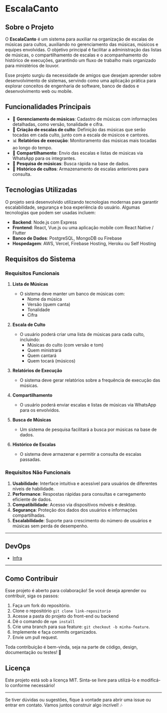 # EscalaCanto

## Sobre o Projeto

O **EscalaCanto** é um sistema para auxiliar na organização de escalas de músicas para cultos, auxiliando no gerenciamento das músicas, músicos e equipes envolvidas. O objetivo principal é facilitar a administração das listas de músicas, o compartilhamento de escalas e o acompanhamento do histórico de execuções, garantindo um fluxo de trabalho mais organizado para ministérios de louvor.

Esse projeto surgiu da necessidade de amigos que desejam aprender sobre desenvolvimento de sistemas, servindo como uma aplicação prática para explorar conceitos de engenharia de software, banco de dados e desenvolvimento web ou mobile.

## Funcionalidades Principais

- 📌 **Gerenciamento de músicas**: Cadastro de músicas com informações detalhadas, como versão, tonalidade e cifra.
- 🎼 **Criação de escalas de culto**: Definição das músicas que serão tocadas em cada culto, junto com a escala de músicos e cantores.
- 📊 **Relatórios de execução**: Monitoramento das músicas mais tocadas ao longo do tempo.
- 📲 **Compartilhamento**: Envio das escalas e listas de músicas via WhatsApp para os integrantes.
- 🔎 **Pesquisa de músicas**: Busca rápida na base de dados.
- 📅 **Histórico de cultos**: Armazenamento de escalas anteriores para consulta.

## Tecnologias Utilizadas

O projeto será desenvolvido utilizando tecnologias modernas para garantir escalabilidade, segurança e boa experiência do usuário. Algumas tecnologias que podem ser usadas incluem:

- **Backend**: Node.js com Express
- **Frontend**: React, Vue.js ou uma aplicação mobile com React Native / Flutter
- **Banco de Dados**: PostgreSQL, MongoDB ou Firebase
- **Hospedagem**: AWS, Vercel, Firebase Hosting, Heroku ou Self Hosting

## Requisitos do Sistema

### Requisitos Funcionais

1. **Lista de Músicas**
   - O sistema deve manter um banco de músicas com:
     - Nome da música
     - Versão (quem canta)
     - Tonalidade
     - Cifra

2. **Escala de Culto**
   - O usuário poderá criar uma lista de músicas para cada culto, incluindo:
     - Músicas do culto (com versão e tom)
     - Quem ministrará
     - Quem cantará
     - Quem tocará (músicos)

3. **Relatórios de Execução**
   - O sistema deve gerar relatórios sobre a frequência de execução das músicas.

4. **Compartilhamento**
   - O usuário poderá enviar escalas e listas de músicas via WhatsApp para os envolvidos.

5. **Busca de Músicas**
   - Um sistema de pesquisa facilitará a busca por músicas na base de dados.

6. **Histórico de Escalas**
   - O sistema deve armazenar e permitir a consulta de escalas passadas.

### Requisitos Não Funcionais

1. **Usabilidade**: Interface intuitiva e acessível para usuários de diferentes níveis de habilidade.
2. **Performance**: Respostas rápidas para consultas e carregamento eficiente de dados.
3. **Compatibilidade**: Acesso via dispositivos móveis e desktop.
4. **Segurança**: Proteção dos dados dos usuários e informações compartilhadas.
5. **Escalabilidade**: Suporte para crescimento do número de usuários e músicas sem perda de desempenho.

---

## DevOps

- [Infra](./infra/README.md)

---

## Como Contribuir

Esse projeto é aberto para colaboração! Se você deseja aprender ou contribuir, siga os passos:

1. Faça um fork do repositório.
2. Clone o repositório ``` git clone link-repositorio ```
3. Acesse a pasta do projeto do front-end ou backend  
4. Dê o comando de ` npm install `
5. Crie uma branch para sua feature: `git checkout -b minha-feature`.
6. Implemente e faça commits organizados.
7. Envie um pull request.

Toda contribuição é bem-vinda, seja na parte de código, design, documentação ou testes! 🚀

## Licença

Este projeto está sob a licença MIT. Sinta-se livre para utilizá-lo e modificá-lo conforme necessário!

---

Se tiver dúvidas ou sugestões, fique à vontade para abrir uma issue ou entrar em contato. Vamos juntos construir algo incrível! 🎶
